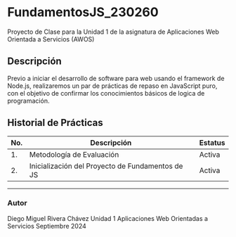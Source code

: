 # FundamentosJS_230260
Proyecto de Clase para la Unidad 1 de la asignatura de Aplicaciones Web Orientada a Servicios (AWOS)

## Descripción
Previo a iniciar el desarrollo de software para web usando el framework de Node.js, realizaremos un par de prácticas de repaso en JavaScript puro, con el objetivo de confirmar los conocimientos básicos de logica de programación.

## Historial de Prácticas

|No.|Descripción|Estatus|
|--|--|--|
|1.|Metodología de Evaluación|Activa|
|2.|Inicialización del Proyecto de Fundamentos de JS|Activa|
----

### Autor
Diego Miguel Rivera Chávez
Unidad 1
Aplicaciones Web Orientadas a Servicios
Septiembre 2024